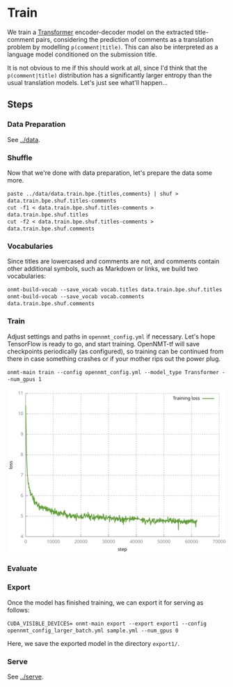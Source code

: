 # Train

We train a [Transformer](http://jalammar.github.io/illustrated-transformer/) encoder-decoder model 
on the extracted title-comment pairs, considering the prediction of comments
as a translation problem by modelling `p(comment|title)`. This can also be interpreted as a
language model conditioned on the submission title.

It is not obvious to me if this should work at all, since I'd think that the `p(comment|title)` distribution
has a significantly larger entropy than the usual translation models. Let's just see what'll happen...

## Steps
### Data Preparation
See [../data](../data).

### Shuffle
Now that we're done with data preparation, let's prepare the data some more.
```
paste ../data/data.train.bpe.{titles,comments} | shuf > data.train.bpe.shuf.titles-comments
cut -f1 < data.train.bpe.shuf.titles-comments > data.train.bpe.shuf.titles
cut -f2 < data.train.bpe.shuf.titles-comments > data.train.bpe.shuf.comments
```

### Vocabularies
Since titles are lowercased and comments are not, and comments contain other additional symbols,
such as Markdown or links, we build two vocabularies:
```
onmt-build-vocab --save_vocab vocab.titles data.train.bpe.shuf.titles
onmt-build-vocab --save_vocab vocab.comments data.train.bpe.shuf.comments
```

### Train
Adjust settings and paths in `opennmt_config.yml` if necessary. Let's hope TensorFlow is ready
to go, and start training. OpenNMT-tf will save checkpoints periodically (as configured),
so training can be continued from there in case something crashes or if your mother rips out
the power plug.
```
onmt-main train --config opennmt_config.yml --model_type Transformer --num_gpus 1
```

![training loss](train.svg)

### Evaluate

### Export
Once the model has finished training, we can export it for serving as follows:
```
CUDA_VISIBLE_DEVICES= onmt-main export --export export1 --config opennmt_config_larger_batch.yml sample.yml --num_gpus 0
```
Here, we save the exported model in the directory `export1/`.

### Serve
See [../serve](../serve).
